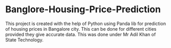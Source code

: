# Banglore-Housing-Price-Prediction
This project is created with the help of Python using Panda lib for prediction of housing prices in Bangalore city. This can be done for different cities provided they give accurate data.
This was done under Mr Adil Khan of State Technology.

